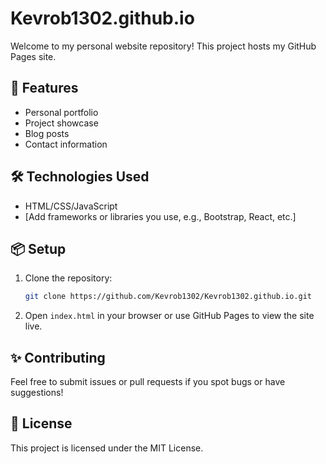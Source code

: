 # Kevrob1302.github.io

Welcome to my personal website repository! This project hosts my GitHub Pages site.

## 🚀 Features

- Personal portfolio
- Project showcase
- Blog posts
- Contact information

## 🛠️ Technologies Used

- HTML/CSS/JavaScript
- [Add frameworks or libraries you use, e.g., Bootstrap, React, etc.]

## 📦 Setup

1. Clone the repository:
   ```bash
   git clone https://github.com/Kevrob1302/Kevrob1302.github.io.git
   ```
2. Open `index.html` in your browser or use GitHub Pages to view the site live.

## ✨ Contributing

Feel free to submit issues or pull requests if you spot bugs or have suggestions!

## 📄 License

This project is licensed under the MIT License.
